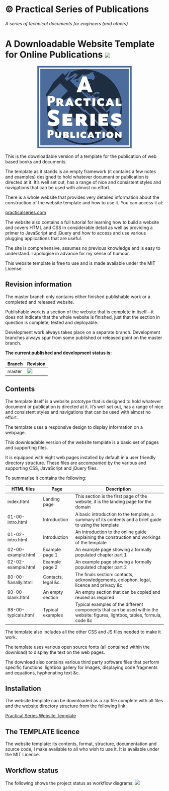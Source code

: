 # &copy; Practical Series of Publications

###### A series of technical documents for engineers (and others)


# A Downloadable Website Template for Online Publications <img src="https://img.shields.io/badge/Development-D01-3F3F30.svg">

<p align="center">
    <img width="300px" src="web-template/01-pages/00-00-index/02-images/fig-00-01.png">
</p>


This is the downloadable version of a template for the publication of web based books and documents.

The template as it stands is an empty framework (it contains a few notes and examples) designed to hold whatever document or publication is directed at it. It’s well set out, has a range of nice and consistent styles and navigations that can be used with almost no effort. 

There is a whole website that provides very detailed information about the construction of the website template and how to use it. You can access it at:

[practicalseries.com](https://www.practicalseries.com/1001-webdevelopment/index.html)

The website also contains a full tutorial for learning how to build a website and covers HTML and CSS in considerable detail as well as providing a primer to JavaScript and jQuery and how to access and use various plugging applications that are useful.

The site is comprehensive, assumes no previous knowledge and is easy to understand. I apologise in advance for my sense of humour.

This website template is free to use and is made available under the MIT License.

## Revision information

The master branch only contains either finished publishable work or a completed and released website. 

Publishable work is a section of the website that is complete in itself—it does not indicate that the whole website is finished, just that the section in question is complete, tested and deployable.

Development work always takes place on a separate branch. Development branches always spur from some published or released point on the master branch.

**The current published and development status is:**


| Branch             | Revision
| ------------------ | --------------------------------------
| master             | <img src="https://img.shields.io/badge/Development-D01-3F3F30.svg">



## Contents

The template itself is a website prototype that is designed to hold whatever document or publication is directed at it. It’s well set out, has a range of nice and consistent styles and navigations that can be used with almost no effort.

The template uses a responsive design to display information on a webpage.

This downloadable version of the website template is a basic set of pages and supporting files. 

It is equipped with eight web pages installed by default in a user friendly directory structure. These files are accompanied by the various and supporting CSS, JavaScript and jQuery files. 

To summarise it contains the following:


| HTML files          | Page                | Description
| ------------------- | ------------------- | -------------------
| index.html          | Landing page        | This section is the first page of the website, it is the landing page for the domain
| 01-00-intro.html    | Introduction        | A basic introduction to the template, a summary of its contents and a brief guide to using the template
| 01-02-intro.html    | Introduction        | An introduction to the online guide explaining the construction and workings of the template
| 02-00-example.html  | Example page 1      | An example page showing a formally populated chapter part 1
| 02-02-example.html  | Example page 2      | An example page showing a formally populated chapter part 2
| 80-00-fianally.html | Contacts, legal &c. | The finals section: contacts, acknowledgements, colophon, legal, licence and privacy &c
| 90-00-blank.html    | An empty section    | An empty section that can be copied and reused as required
| 98-00-typicals.html | Typical examples    | Typical examples of the different components that can be used within the website: figures, lightbox, tables, formula, code &c

The template also includes all the other CSS and JS files needed to make it work.

The template uses various open source fonts (all contained within the download) to display the text on the web pages.

The download also contains various third party software files that perform specific functions: lightbox gallery for images, displaying code fragments and equations, hyphenating text &c.


## Installation

The website template can be downloaded as a zip file complete with all files and the website directory structure from the following link:

[Practical Series Website Template](https://www.practicalseries.com/1001-webdevelopment/11-resources/04-data/web-template.zip)


## The TEMPLATE licence

The website template: its contents, format, structure, documentation and source code, I make available to all who wish to use it. It is available under the MIT Licence.



## Workflow status

The following shows the project status as workflow diagrams:
<img src="https://practicalseries.com/1000-home/11-resources/02-images/02-build-status/1091-web/wf-D01.svg">

